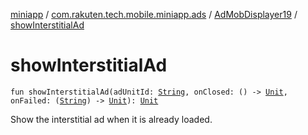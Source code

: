 [miniapp](../../index.md) / [com.rakuten.tech.mobile.miniapp.ads](../index.md) / [AdMobDisplayer19](index.md) / [showInterstitialAd](./show-interstitial-ad.md)

# showInterstitialAd

`fun showInterstitialAd(adUnitId: `[`String`](https://kotlinlang.org/api/latest/jvm/stdlib/kotlin/-string/index.html)`, onClosed: () -> `[`Unit`](https://kotlinlang.org/api/latest/jvm/stdlib/kotlin/-unit/index.html)`, onFailed: (`[`String`](https://kotlinlang.org/api/latest/jvm/stdlib/kotlin/-string/index.html)`) -> `[`Unit`](https://kotlinlang.org/api/latest/jvm/stdlib/kotlin/-unit/index.html)`): `[`Unit`](https://kotlinlang.org/api/latest/jvm/stdlib/kotlin/-unit/index.html)

Show the interstitial ad when it is already loaded.

